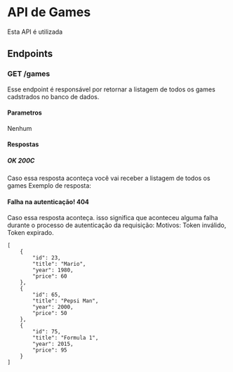 # API de Games
Esta API é utilizada
## Endpoints
### GET /games
Esse endpoint é responsável por retornar a listagem de todos os games cadstrados no banco de dados.
#### Parametros
Nenhum
#### Respostas
##### OK 200C
Caso essa resposta aconteça você vai receber a listagem de todos os games
Exemplo de resposta:

#### Falha na autenticação! 404
Caso essa resposta aconteça. isso significa que aconteceu alguma falha durante o processo de autenticação da requisição: Motivos: Token inválido, Token expirado.
```
[
    {
        "id": 23,
        "title": "Mario",
        "year": 1980,
        "price": 60
    },
    {
        "id": 65,
        "title": "Pepsi Man",
        "year": 2000,
        "price": 50
    },
    {
        "id": 75,
        "title": "Formula 1",
        "year": 2015,
        "price": 95
    }
]

```
